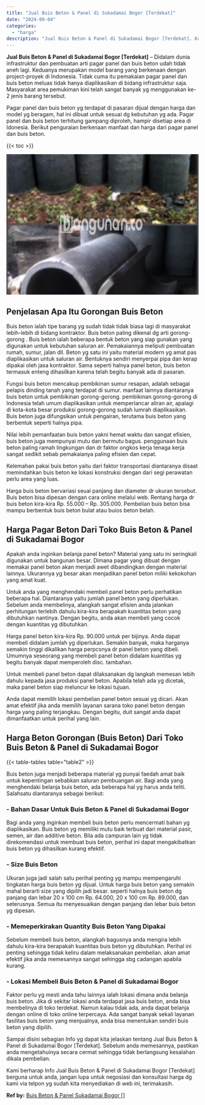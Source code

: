 ```yaml
---
title: "Jual Buis Beton & Panel di Sukadamai Bogor [Terdekat]"
date: "2024-09-04"
categories: 
  - "harga"
description: "Jual Buis Beton & Panel di Sukadamai Bogor [Terdekat]. Kami berharap Info Jual Buis Beton & Panel di Sukadamai Bogor [Terdekat] berguna untuk anda, jangan..."
---
```


**Jual Buis Beton & Panel di Sukadamai Bogor \[Terdekat\]** – Didalam dunia infrastruktur dan pembuatan arti pagar panel dan buis beton udah tidak aneh lagi. Keduanya merupakan model barang yang berkenaan dengan project-proyek di Indonesia. Tidak cuma itu pemakaian pagar panel dan buis beton meluas tidak hanya diaplikasikan di bidang infrastruktur saja. Masyarakat area pemukiman kini telah sangat banyak yg menggunakan ke-2 jenis barang tersebut.

Pagar panel dan buis beton yg terdapat di pasaran dijual dengan harga dan model yg beragam, hal ini dibuat untuk sesuai dg kebutuhan yg ada. Pagar panel dan buis beton terhitung gampang diproleh, hampir disetiap area di Idonesia. Berikut penguraian berkenaan manfaat dan harga dari pagar panel dan buis beton.

{{< toc >}}

![Jual Buis Beton & Panel di Sukadamai Bogor [Terdekat]](/images/jual-panel-buis-beton-murah-28.png)

## Penjelasan Apa Itu Gorongan Buis Beton

Buis beton ialah tipe barang yg sudah tidak tidak biasa lagi di masyarakat lebih-lebih di bidang kontraktor. Buis beton paling dikenal dg arti gorong-gorong . Buis beton ialah beberapa bentuk beton yang siap gunakan yang digunakan untuk kebutuhan saluran air. Pemakaiannya meliputi pembuatan rumah, sumur, jalan dll. Beton yg satu ini yaitu material modern yg amat pas diaplikasikan untuk saluran air. Bentuknya sendiri menyerpai pipa dan kerap dipakai oleh jasa kontraktor. Sama seperti halnya panel beton, buis beton termasuk enteng dihasilkan karena telah begitu banyak ada di pasaran.

Fungsi buis beton mencakup pembikinan sumur resapan, adalah sebagai pelapis dinding tanah yang terdapat di sumur. manfaat lainnya diantaranya buis beton untuk pembikinan gorong-gorong. pembikinan gorong-gorong di Indonesia telah umum diaplikasikan untuk memperlancar aliran air, apalagi di kota-kota besar produksi gorong-gorong sudah lumrah diaplikasikan. Buis beton juga difungsikan untuk pengairan, terutama buis beton yang berbentuk seperti halnya pipa.

Nilai lebih pemanfaatan buis beton yakni hemat waktu dan sangat efisien, buis beton juga mempunyai mutu dan bermutu bagus. penggunaan buis beton paling ramah lingkungan dan dr faktor ongkos kerja tenaga kerja sangat sedikit sebab pemakaianya paling efisien dan cepat.

Kelemahan pakai buis beton yaitu dari faktor transportasi diantaranya disaat memindahkan buis beton ke lokasi konstruksi dengan dari segi perawatan perlu area yang luas.

Harga buis beton bervariasi seuai panjang dan diameter dr ukuran tersebut. Buis beton bisa dipesan dengan cara online melalui web. Rentang harga dr buis beton kira-kira Rp. 55.000 – Rp. 305.000. Pembelian buis beton bisa mampu berbentuk buis beton bulat atau buios beton belah.

## Harga Pagar Beton Dari Toko Buis Beton & Panel di Sukadamai Bogor

Apakah anda inginkan belanja panel beton? Material yang satu ini seringkali digunakan untuk bangunan besar. Dimana pagar yang dibuat dengan memakai panel beton akan menjadi awet dibandingkan dengan material lainnya. Ukurannya yg besar akan menjadikan panel beton miliki kekokohan yang amat kuat.

Untuk anda yang menghendaki membeli panel beton perlu perhatikan beberapa hal. Diantaranya yaitu jumlah panel beton yang diperlukan. Sebelum anda membelinya, alangkah sangat efisien anda jalankan perhitungan terlebih dahulu kira-kira berapakah kuantitas beton yang dibutuhkan nantinya. Dengan begitu, anda akan membeli yang cocok dengan kuantitas yg dibutuhkan.

Harga panel beton kira-kira Rp. 90.000 untuk per bijinya. Anda dapat membeli didalam jumlah yg diperlukan. Semakin banyak, maka harganya semakin tinggi dikalikan harga perpcsnya dr panel beton yang dibeli. Umumnya seseorang yang membeli panel beton didalam kuantitas yg begitu banyak dapat memperoleh disc. tambahan.

Untuk membeli panel beton dapat dilaksanakan dg langkah memesan lebih dahulu kepada jasa produksi panel beton. Apabila telah ada yg dicetak, maka panel beton siap meluncur ke lokasi tujuan.

Anda dapat memilih lokasi pembelian panel beton sesuai yg dicari. Akan amat efektif jika anda memilih layanan sarana toko panel beton dengan harga yang paling terjangkau. Dengan begitu, duit sangat anda dapat dimanfaatkan untuk perihal yang lain.

## Harga Beton Gorongan (Buis Beton) Dari Toko Buis Beton & Panel di Sukadamai Bogor

{{< table-tables table="table2" >}}

Buis beton juga menjadi beberapa material yg punyai faedah amat baik untuk kepentingan sebabkan saluran pembuangan air. Bagi anda yang menghendaki belanja buis beton, ada beberapa hal yg harus anda teliti. Salahsatu diantaranya sebagai berikut:

### \- Bahan Dasar Untuk Buis Beton & Panel di Sukadamai Bogor

Bagi anda yang inginkan membeli buis beton perlu mencermati bahan yg diaplikasikan. Buis beton yg memiliki mutu baik terbuat dari material pasir, semen, air dan additive beton. Bila ada campuran lain yg tidak direkomendasi untuk membuat buis beton, perihal ini dapat mengakibatkan buis beton yg dihasilkan kurang efektif.

### \- Size Buis Beton

Ukuran juga jadi salah satu perihal penting yg mampu mempengaruhi tingkatan harga buis beton yg dijual. Untuk harga buis beton yang semakin mahal berarti size yang dipilih jadi besar. seperti halnya buis beton dg panjang dan lebar 20 x 100 cm Rp. 64.000, 20 x 100 cm Rp. 89.000, dan seterusnya. Semua itu menyesuaikan dengan panjang dan lebar buis beton yg dipesan.

### \- Memeperkirakan Quantity Buis Beton Yang Dipakai

Sebelum membeli buis beton, alangkah bagusnya anda mengira lebih dahulu kira-kira berapakah kuantitas buis beton yg dibutuhkan. Perihal ini penting sehingga tidak keliru dalam melaksanakan pembelian. akan amat efektif jika anda memesannya sangat sehingga sbg cadangan apabila kurang.

### \- Lokasi Membeli Buis Beton & Panel di Sukadamai Bogor

Faktor perlu yg mesti anda tahu lainnya ialah lokasi dimana anda belanja buis beton. Jika di sekitar lokasi anda terdapat jasa buis beton, anda bisa membelinya di toko terdekat. Namun kalau tidak ada, anda dapat belanja dengan online di toko online terpercaya. Ada sangat banyak sekali layanan fasilitas buis beton yang menjualnya, anda bisa menentukan sendiri buis beton yang dipilih.

Sampai disini sebagian Info yg dapat kita jelaskan tentang Jual Buis Beton & Panel di Sukadamai Bogor \[Terdekat\]. Sebelum anda memesannya, pastikan anda mengetahuinya secara cermat sehingga tidak berlangsung kesalahan dikala pembelian.

Kami berharap Info Jual Buis Beton & Panel di Sukadamai Bogor \[Terdekat\] berguna untuk anda, jangan lupa untuk negosiasi dan konsultasi harga dg kami via telpon yg sudah kita menyediakan di web ini, terimakasih.

**Ref by:** [Buis Beton & Panel Sukadamai Bogor []](https://id.wikipedia.org/wiki/Buis)
